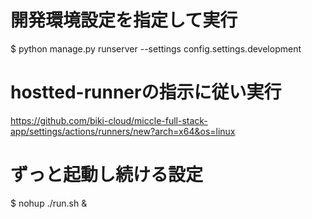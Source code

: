 
# 開発環境設定を指定して実行
$ python manage.py runserver --settings config.settings.development


# hostted-runnerの指示に従い実行
https://github.com/biki-cloud/miccle-full-stack-app/settings/actions/runners/new?arch=x64&os=linux

# ずっと起動し続ける設定
$ nohup ./run.sh &